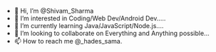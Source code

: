 - 👋 Hi, I’m @Shivam_Sharma
- 👀 I’m interested in Coding/Web Dev/Android Dev.....
- 🌱 I’m currently learning Java/JavaScript/Node.js....
- 💞️ I’m looking to collaborate on Everything and Anything possible...
- 📫 How to reach me @_hades_sama.

<!---
Ayanokouji2/Ayanokouji2 is a ✨ special ✨ repository because its `README.md` (this file) appears on your GitHub profile.
You can click the Preview link to take a look at your changes.
--->
